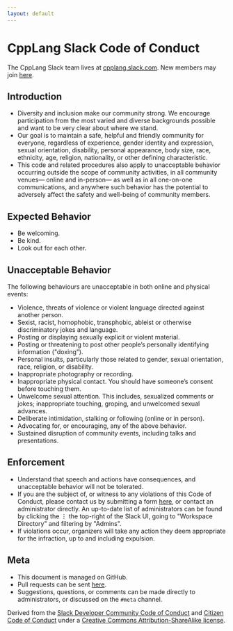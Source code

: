 ```yaml
---
layout: default
---
```


# CppLang Slack Code of Conduct

The CppLang Slack team lives at [cpplang.slack.com](https://cpplang.slack.com). New members may join [here](https://cpplang.now.sh/).

Introduction
------------

- Diversity and inclusion make our community strong. We encourage participation from the most varied and diverse backgrounds possible and want to be very clear about where we stand.
- Our goal is to maintain a safe, helpful and friendly community for everyone, regardless of experience, gender identity and expression, sexual orientation, disability, personal appearance, body size, race, ethnicity, age, religion, nationality, or other defining characteristic.
- This code and related procedures also apply to unacceptable behavior occurring outside the scope of community activities, in all community venues— online and in-person— as well as in all one-on-one communications, and anywhere such behavior has the potential to adversely affect the safety and well-being of community members.

Expected Behavior
-----------------

- Be welcoming.
- Be kind.
- Look out for each other.

Unacceptable Behavior
---------------------

The following behaviours are unacceptable in both online and physical events:

- Violence, threats of violence or violent language directed against another person.
- Sexist, racist, homophobic, transphobic, ableist or otherwise discriminatory jokes and language.
- Posting or displaying sexually explicit or violent material.
- Posting or threatening to post other people’s personally identifying information ("doxing").
- Personal insults, particularly those related to gender, sexual orientation, race, religion, or disability.
- Inappropriate photography or recording.
- Inappropriate physical contact. You should have someone’s consent before touching them.
- Unwelcome sexual attention. This includes, sexualized comments or jokes; inappropriate touching, groping, and unwelcomed sexual advances.
- Deliberate intimidation, stalking or following (online or in person).
- Advocating for, or encouraging, any of the above behavior.
- Sustained disruption of community events, including talks and presentations.

Enforcement
-----------

- Understand that speech and actions have consequences, and unacceptable behavior will not be tolerated.
- If you are the subject of, or witness to any violations of this Code of Conduct, please contact us by submitting a form [here](https://docs.google.com/forms/d/e/1FAIpQLSfQYuWg_RzAeNLU-gFhZwI7wzforza4asesMnGH2hC5amwkGA/viewform), or contact an administrator directly. An up-to-date list of administrators can be found by clicking the ⋮ the top-right of the Slack UI, going to "Workspace Directory" and filtering by "Admins".
- If violations occur, organizers will take any action they deem appropriate for the infraction, up to and including expulsion.

Meta
----

- This document is managed on GitHub.
- Pull requests can be sent [here](https://github.com/TartanLlama/cpplang-code-of-conduct).
- Suggestions, questions, or comments can be made directly to administrators, or discussed on the `#meta` channel.

Derived from the [Slack Developer Community Code of Conduct](https://api.slack.com/docs/community-code-of-conduct) and [Citizen Code of Conduct](http://citizencodeofconduct.org/) under a [Creative Commons Attribution-ShareAlike license](http://creativecommons.org/licenses/by-sa/3.0/).
